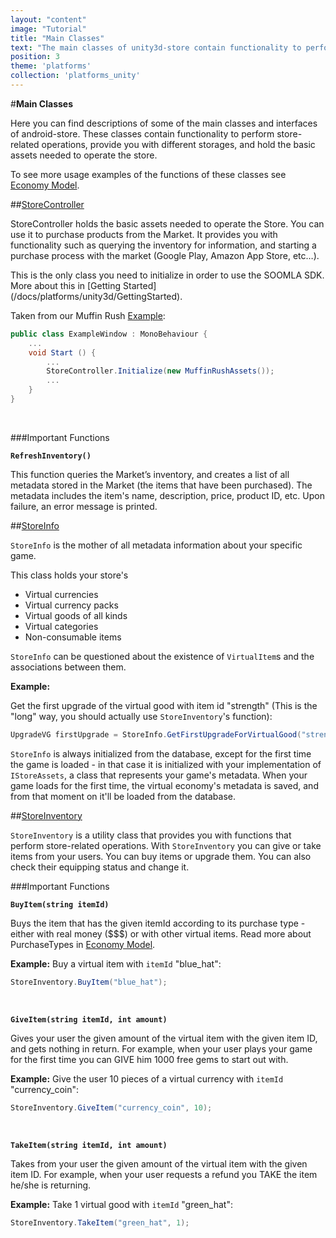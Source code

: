 ```yaml
---
layout: "content"
image: "Tutorial"
title: "Main Classes"
text: "The main classes of unity3d-store contain functionality to perform store-related operations, provide you with different storages, and hold the basic assets needed to operate the store."
position: 3
theme: 'platforms'
collection: 'platforms_unity'
---
```


#**Main Classes**

Here you can find descriptions of some of the main classes and interfaces of android-store. These classes contain functionality to perform store-related operations, provide you with different storages, and hold the basic assets needed to operate the store.

To see more usage examples of the functions of these classes see [Economy Model](/docs/platforms/unity3d/EconomyModel).

##[StoreController](https://github.com/soomla/unity3d-store/blob/master/Soomla/Assets/Plugins/Soomla/Store/StoreController.cs)

StoreController holds the basic assets needed to operate the Store. You can use it to purchase products from the Market. It provides you with functionality such as querying the inventory for information, and starting a purchase process with the market (Google Play, Amazon App Store, etc…).

<div class="info-box">This is the only class you need to initialize in order to use the SOOMLA SDK. More about this in [Getting Started](/docs/platforms/unity3d/GettingStarted).</div>

Taken from our Muffin Rush [Example](https://github.com/soomla/android-store/tree/master/SoomlaAndroidExample/src/com/soomla/example):

``` cs
public class ExampleWindow : MonoBehaviour {
    ...
    void Start () {
		...
		StoreController.Initialize(new MuffinRushAssets());
		...
	}
}
```

<br>

###Important Functions

**`RefreshInventory()`**

This function queries the Market’s inventory, and creates a list of all metadata stored in the Market (the items that have been purchased). The metadata includes the item's name, description, price, product ID, etc. Upon failure, an error message is printed.  

##[StoreInfo](https://github.com/soomla/unity3d-store/blob/master/Soomla/Assets/Plugins/Soomla/Store/data/StoreInfo.cs)

`StoreInfo` is the mother of all metadata information about your specific game.

This class holds your store's

- Virtual currencies
- Virtual currency packs
- Virtual goods of all kinds
- Virtual categories
- Non-consumable items

`StoreInfo` can be questioned about the existence of `VirtualItem`s and the associations between them.

**Example:**

Get the first upgrade of the virtual good with item id "strength" (This is the "long" way, you should actually use `StoreInventory`'s function):

``` cs
UpgradeVG firstUpgrade = StoreInfo.GetFirstUpgradeForVirtualGood("strength");
```

`StoreInfo` is always initialized from the database, except for the first time the game is loaded - in that case it is initialized with your implementation of `IStoreAssets`, a class that represents your game's metadata. When your game loads for the first time, the virtual economy's metadata is saved, and from that moment on it'll be loaded from the database.


##[StoreInventory](https://github.com/soomla/unity3d-store/blob/master/Soomla/Assets/Plugins/Soomla/Store/StoreInventory.cs)

`StoreInventory` is a utility class that provides you with functions that perform store-related operations. With `StoreInventory` you can give or take items from your users. You can buy items or upgrade them. You can also check their equipping status and change it.

###Important Functions

**`BuyItem(string itemId)`**

Buys the item that has the given itemId according to its purchase type - either with real money ($$$) or with other virtual items. Read more about PurchaseTypes in [Economy Model](/docs/platforms/android/EconomyModel).

**Example:** Buy a virtual item with `itemId` "blue_hat":

``` cs
StoreInventory.BuyItem("blue_hat");
```

<br>

**`GiveItem(string itemId, int amount)`**

Gives your user the given amount of the virtual item with the given item ID, and gets nothing in return. For example, when your user plays your game for the first time you can GIVE him 1000 free gems to start out with.

**Example:** Give the user 10 pieces of a virtual currency with `itemId` "currency_coin":

``` cs
StoreInventory.GiveItem("currency_coin", 10);
```

<br>

**`TakeItem(string itemId, int amount)`**

Takes from your user the given amount of the virtual item with the given item ID. For example, when your user requests a refund you TAKE the item he/she is returning.

**Example:**  Take 1 virtual good with `itemId` "green_hat":

``` cs
StoreInventory.TakeItem("green_hat", 1);
```
